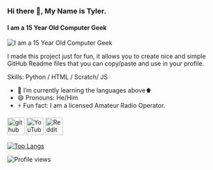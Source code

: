 ### Hi there 👋, My Name is Tyler.
#### I am a 15 Year Old Computer Geek
![I am a 15 Year Old Computer Geek](https://github-readme-stats.vercel.app/api?username=MasterJedi1525&show_icons=true&hide_border=true")

I made this project just for fun, it allows you to create nice and simple GitHub Readme files that you can copy/paste and use in your profile.

Skills: Python / HTML / Scratch/ JS

- 🌱 I’m currently learning the languages above⬆️ 
- 😄 Pronouns: He/Him 
- ⚡ Fun fact: I am a licensed Amateur Radio Operator. 


[<img src='https://cdn.jsdelivr.net/npm/simple-icons@3.0.1/icons/github.svg' alt='github' height='40'>](https://github.com/MasterJedi1525)  [<img src='https://cdn.jsdelivr.net/npm/simple-icons@3.0.1/icons/youtube.svg' alt='YouTube' height='40'>](https://www.youtube.com/channel/https://www.youtube.com/channel/UCz97QW6wbWf1WdHaRmMlBNw)  [<img src='https://cdn.jsdelivr.net/npm/simple-icons@3.0.1/icons/reddit.svg' alt='Reddit' height='40'>](https://www.reddit.com/user/u/jedi_master2569)  

[![Top Langs](https://github-readme-stats.vercel.app/api/top-langs/?username=MasterJedi1525)](https://github.com/anuraghazra/github-readme-stats)

![Profile views](https://gpvc.arturio.dev/MasterJedi1525)  
